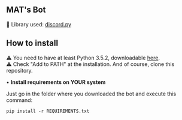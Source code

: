 ## MAT's Bot

📕 Library used: [discord.py](https://discordpy.readthedocs.io/en/rewrite/)

## How to install

⚠ You need to have at least Python 3.5.2, downloadable [here](https://www.python.org/).\
⚠ Check "Add to PATH" at the installation.
And of course, clone this repository.

• **Install requirements on YOUR system**

Just go in the folder where you downloaded the bot and execute this command:

    pip install -r REQUIREMENTS.txt
